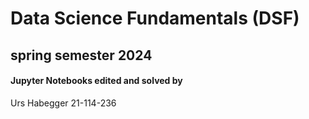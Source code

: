 # Data Science Fundamentals (DSF)
## spring semester 2024
#### Jupyter Notebooks edited and solved by
Urs Habegger
21-114-236
